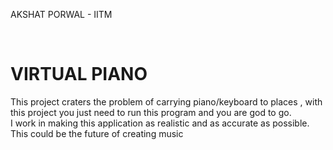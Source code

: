 <p> AKSHAT PORWAL - IITM </p>
<br>
<h1>VIRTUAL PIANO</h1>

<P> This project craters the problem of carrying piano/keyboard to places , with this project you just need to run this program and you are god to go. <br> I work in making this application as realistic and as accurate as possible. This could be the future of creating music  </p>

